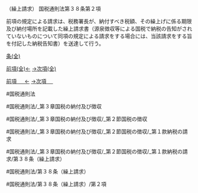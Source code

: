 （繰上請求）
国税通則法第３８条第２項

前項の規定による請求は、税務署長が、納付すべき税額、その繰上げに係る期限及び納付場所を記載した繰上請求書（源泉徴収等による国税で納税の告知がされていないものについて同項の規定による請求をする場合には、当該請求をする旨を付記した納税告知書）を送達して行う。

[条(全)](国税通則法＿＿＿＿＿第３８条_.md)

[前項(全)←](国税通則法＿＿＿＿＿第３８条第１項_.md)    [→次項(全)](国税通則法＿＿＿＿＿第３８条第３項_.md)

[前項 　 ←](国税通則法＿＿＿＿＿第３８条第１項.md)    [→次項 　 ](国税通則法＿＿＿＿＿第３８条第３項.md)



#国税通則法

#国税通則法/_第３章国税の納付及び徴収

#国税通則法/_第３章国税の納付及び徴収/_第２節国税の徴収

#国税通則法/_第３章国税の納付及び徴収/_第２節国税の徴収/_第１款納税の請求

#国税通則法/_第３章国税の納付及び徴収/_第２節国税の徴収/_第１款納税の請求/第３８条（繰上請求）

#国税通則法/第３８条（繰上請求）

#国税通則法/第３８条（繰上請求）/第２項

